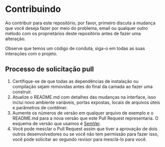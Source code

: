 # Contribuindo

Ao contribuir para este repositório, por favor, primeiro discuta a mudança que você deseja fazer por meio do problema,
email ou qualquer outro método com os proprietários deste repositório antes de fazer uma alteração.

Observe que temos um código de conduta, siga-o em todas as suas interações com o projeto.

## Processo de solicitação pull

1. Certifique-se de que todas as dependências de instalação ou compilação sejam removidas antes do final da camada ao fazer uma
   construir.
2. Atualize o README.md com detalhes das mudanças na interface, isso inclui novo ambiente
   variáveis, portas expostas, locais de arquivos úteis e parâmetros de contêiner.
3. Aumente os números de versão em qualquer arquivo de exemplo e o README.md para a nova versão que este
   Pull Request representaria. O esquema de versão que usamos é [SemVer](http://semver.org/).
4. Você pode mesclar o Pull Request assim que tiver a aprovação de dois outros desenvolvedores ou se você
   não tem permissão para fazer isso, você pode solicitar ao segundo revisor para mesclá-lo para você.
